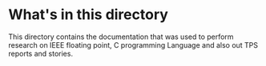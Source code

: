# What's in this directory

This directory contains the documentation that
was used to perform research on IEEE floating point, C programming Language and also out TPS reports and stories.

